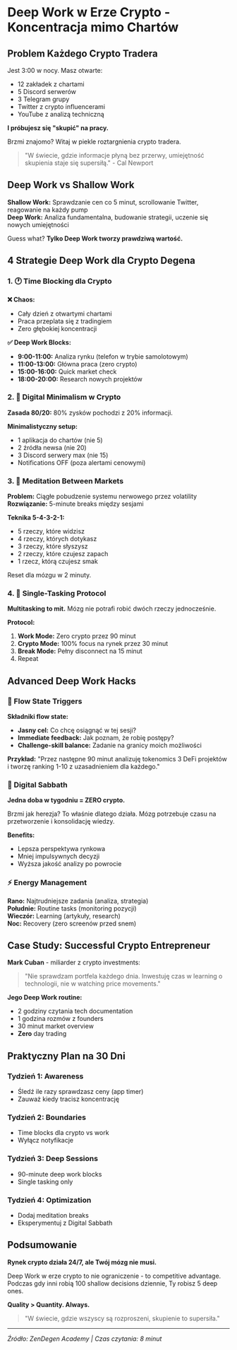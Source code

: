 # Deep Work w Erze Crypto - Koncentracja mimo Chartów

## Problem Każdego Crypto Tradera

Jest 3:00 w nocy. Masz otwarte:
- 12 zakładek z chartami
- 5 Discord serwerów
- 3 Telegram grupy  
- Twitter z crypto influencerami
- YouTube z analizą techniczną

**I próbujesz się "skupić" na pracy.**

Brzmi znajomo? Witaj w piekle roztargnienia crypto tradera.

> "W świecie, gdzie informacje płyną bez przerwy, umiejętność skupienia staje się supersiłą." - Cal Newport

## Deep Work vs Shallow Work

**Shallow Work:** Sprawdzanie cen co 5 minut, scrollowanie Twitter, reagowanie na każdy pump  
**Deep Work:** Analiza fundamentalna, budowanie strategii, uczenie się nowych umiejętności

Guess what? **Tylko Deep Work tworzy prawdziwą wartość.**

## 4 Strategie Deep Work dla Crypto Degena

### 1. 🕐 Time Blocking dla Crypto

**❌ Chaos:**
- Cały dzień z otwartymi chartami
- Praca przeplata się z tradingiem
- Zero głębokiej koncentracji

**✅ Deep Work Blocks:**
- **9:00-11:00:** Analiza rynku (telefon w trybie samolotowym)
- **11:00-13:00:** Główna praca (zero crypto)
- **15:00-16:00:** Quick market check
- **18:00-20:00:** Research nowych projektów

### 2. 📱 Digital Minimalism w Crypto

**Zasada 80/20:** 80% zysków pochodzi z 20% informacji.

**Minimalistyczny setup:**
- 1 aplikacja do chartów (nie 5)
- 2 źródła newsa (nie 20)
- 3 Discord serwery max (nie 15)
- Notifications OFF (poza alertami cenowymi)

### 3. 🧘 Meditation Between Markets

**Problem:** Ciągłe pobudzenie systemu nerwowego przez volatility  
**Rozwiązanie:** 5-minute breaks między sesjami

**Teknika 5-4-3-2-1:**
- 5 rzeczy, które widzisz
- 4 rzeczy, których dotykasz  
- 3 rzeczy, które słyszysz
- 2 rzeczy, które czujesz zapach
- 1 rzecz, którą czujesz smak

Reset dla mózgu w 2 minuty.

### 4. 🎯 Single-Tasking Protocol

**Multitasking to mit.** Mózg nie potrafi robić dwóch rzeczy jednocześnie.

**Protocol:**
1. **Work Mode:** Zero crypto przez 90 minut
2. **Crypto Mode:** 100% focus na rynek przez 30 minut  
3. **Break Mode:** Pełny disconnect na 15 minut
4. Repeat

## Advanced Deep Work Hacks

### 🌊 Flow State Triggers

**Składniki flow state:**
- **Jasny cel:** Co chcę osiągnąć w tej sesji?
- **Immediate feedback:** Jak poznam, że robię postępy?
- **Challenge-skill balance:** Zadanie na granicy moich możliwości

**Przykład:**
"Przez następne 90 minut analizuję tokenomics 3 DeFi projektów i tworzę ranking 1-10 z uzasadnieniem dla każdego."

### 🔕 Digital Sabbath

**Jedna doba w tygodniu = ZERO crypto.**

Brzmi jak herezja? To właśnie dlatego działa. Mózg potrzebuje czasu na przetworzenie i konsolidację wiedzy.

**Benefits:**
- Lepsza perspektywa rynkowa
- Mniej impulsywnych decyzji
- Wyższa jakość analizy po powrocie

### ⚡ Energy Management

**Rano:** Najtrudniejsze zadania (analiza, strategia)  
**Południe:** Routine tasks (monitoring pozycji)  
**Wieczór:** Learning (artykuły, research)  
**Noc:** Recovery (zero screenów przed snem)

## Case Study: Successful Crypto Entrepreneur

**Mark Cuban** - miliarder z crypto investments:

> "Nie sprawdzam portfela każdego dnia. Inwestuję czas w learning o technologii, nie w watching price movements."

**Jego Deep Work routine:**
- 2 godziny czytania tech documentation
- 1 godzina rozmów z founders
- 30 minut market overview
- **Zero** day trading

## Praktyczny Plan na 30 Dni

### Tydzień 1: Awareness
- Śledź ile razy sprawdzasz ceny (app timer)
- Zauważ kiedy tracisz koncentrację

### Tydzień 2: Boundaries  
- Time blocks dla crypto vs work
- Wyłącz notyfikacje

### Tydzień 3: Deep Sessions
- 90-minute deep work blocks
- Single tasking only

### Tydzień 4: Optimization
- Dodaj meditation breaks
- Eksperymentuj z Digital Sabbath

## Podsumowanie

**Rynek crypto działa 24/7, ale Twój mózg nie musi.**

Deep Work w erze crypto to nie ograniczenie - to competitive advantage. Podczas gdy inni robią 100 shallow decisions dziennie, Ty robisz 5 deep ones.

**Quality > Quantity. Always.**

> "W świecie, gdzie wszyscy są rozproszeni, skupienie to supersiła."

---

*Źródło: ZenDegen Academy | Czas czytania: 8 minut*
